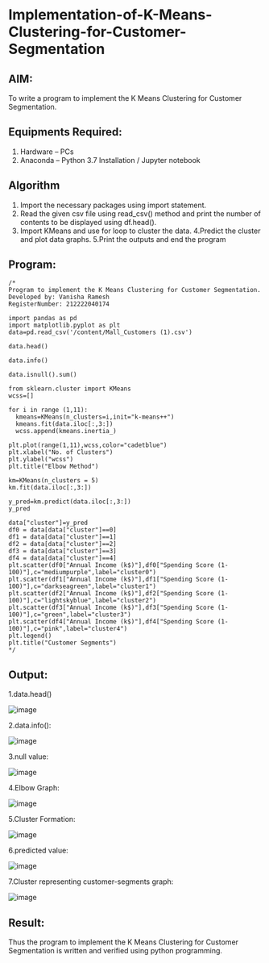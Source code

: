 # Implementation-of-K-Means-Clustering-for-Customer-Segmentation

## AIM:
To write a program to implement the K Means Clustering for Customer Segmentation.

## Equipments Required:
1. Hardware – PCs
2. Anaconda – Python 3.7 Installation / Jupyter notebook

## Algorithm
1. Import the necessary packages using import statement.
2. Read the given csv file using read_csv() method and print the number of contents to be displayed using df.head().
3. Import KMeans and use for loop to cluster the data.
4.Predict the cluster and plot data graphs.
5.Print the outputs and end the program

## Program:
```
/*
Program to implement the K Means Clustering for Customer Segmentation.
Developed by: Vanisha Ramesh
RegisterNumber: 212222040174

import pandas as pd
import matplotlib.pyplot as plt
data=pd.read_csv('/content/Mall_Customers (1).csv')

data.head()

data.info()

data.isnull().sum()

from sklearn.cluster import KMeans
wcss=[]

for i in range (1,11):
  kmeans=KMeans(n_clusters=i,init="k-means++")
  kmeans.fit(data.iloc[:,3:])
  wcss.append(kmeans.inertia_)

plt.plot(range(1,11),wcss,color="cadetblue")
plt.xlabel("No. of Clusters")
plt.ylabel("wcss")
plt.title("Elbow Method")

km=KMeans(n_clusters = 5)
km.fit(data.iloc[:,3:])

y_pred=km.predict(data.iloc[:,3:])
y_pred

data["cluster"]=y_pred
df0 = data[data["cluster"]==0]
df1 = data[data["cluster"]==1]
df2 = data[data["cluster"]==2]
df3 = data[data["cluster"]==3]
df4 = data[data["cluster"]==4]
plt.scatter(df0["Annual Income (k$)"],df0["Spending Score (1-100)"],c="mediumpurple",label="cluster0")
plt.scatter(df1["Annual Income (k$)"],df1["Spending Score (1-100)"],c="darkseagreen",label="cluster1")
plt.scatter(df2["Annual Income (k$)"],df2["Spending Score (1-100)"],c="lightskyblue",label="cluster2")
plt.scatter(df3["Annual Income (k$)"],df3["Spending Score (1-100)"],c="green",label="cluster3")
plt.scatter(df4["Annual Income (k$)"],df4["Spending Score (1-100)"],c="pink",label="cluster4")
plt.legend()
plt.title("Customer Segments")
*/
```


## Output:
1.data.head()

![image](https://github.com/Vanisha0609/Implementation-of-K-Means-Clustering-for-Customer-Segmentation/assets/119104009/ba70ff30-fb60-413b-847f-e7d2b9be2634)

2.data.info():

![image](https://github.com/Vanisha0609/Implementation-of-K-Means-Clustering-for-Customer-Segmentation/assets/119104009/1279ffdb-e374-4c80-95ad-4b4c35cad1f8)

3.null value:

![image](https://github.com/Vanisha0609/Implementation-of-K-Means-Clustering-for-Customer-Segmentation/assets/119104009/cb138022-04ef-488c-8f04-c33d36be54f1)

4.Elbow Graph:

![image](https://github.com/Vanisha0609/Implementation-of-K-Means-Clustering-for-Customer-Segmentation/assets/119104009/4718670e-6fc4-4ec9-93cd-74452f0c361a)

5.Cluster Formation:

![image](https://github.com/Vanisha0609/Implementation-of-K-Means-Clustering-for-Customer-Segmentation/assets/119104009/92b2da18-dcef-427b-bed4-6ee8d8c7ed64)

6.predicted value:

![image](https://github.com/Vanisha0609/Implementation-of-K-Means-Clustering-for-Customer-Segmentation/assets/119104009/314b45b6-8d9b-4cf1-aae1-d8cba5d19cfd)

7.Cluster representing customer-segments graph:

![image](https://github.com/Vanisha0609/Implementation-of-K-Means-Clustering-for-Customer-Segmentation/assets/119104009/05a89f92-79e5-4f82-a7f7-f984a60e923b)


## Result:
Thus the program to implement the K Means Clustering for Customer Segmentation is written and verified using python programming.
